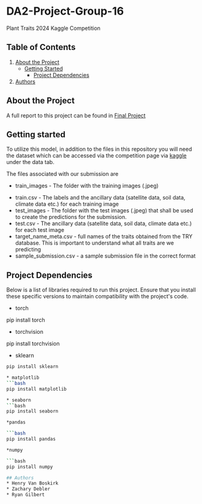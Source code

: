 # DA2-Project-Group-16
Plant Traits 2024 Kaggle Competition

## Table of Contents

1. [About the Project](#about-the-project)
    - [Getting Started](#getting-started)
      - [Project Dependencies](#project-dependencies)
2. [Authors](#authors)
   

## About the Project
A full report to this project can be found in [Final Project](https://github.com/henryvanboskirk/DA2-Project-Group-16/blob/main/DA2%20Project%20Report%20(2).docm)

## Getting started
To utilize this model, in addition to the files in this repository you will need the dataset which can be accessed via the competition page via [kaggle](https://www.kaggle.com/competitions/planttraits2024/overview) under the data tab.

The files associated with our submission are 

- train_images - The folder with the training images (.jpeg)
* train.csv - The labels and the ancillary data (satellite data, soil data, climate data etc.) for each training image
* test_images - The folder with the test images (.jpeg) that shall be used to create the predictions for the submission.
* test.csv - The ancillary data (satellite data, soil data, climate data etc.) for each test image
* target_name_meta.csv - full names of the traits obtained from the TRY database. This is important to understand what all traits are we predicting
* sample_submission.csv - a sample submission file in the correct format

## Project Dependencies
Below is a list of libraries required to run this project. Ensure that you install these specific versions to maintain compatibility with the project's code.

* torch

pip install torch 

* torchvision

pip install torchvision

* sklearn

```bash
pip install sklearn

* matplotlib
```bash
pip install matplotlib

* seaborn
```bash
pip install seaborn

*pandas

```bash
pip install pandas

*numpy

```bash
pip install numpy

## Authors
* Henry Van Boskirk
* Zachary Debler
* Ryan Gilbert

